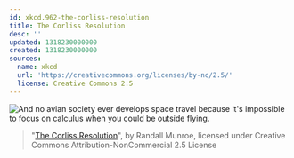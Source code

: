 ```yaml
---
id: xkcd.962-the-corliss-resolution
title: The Corliss Resolution
desc: ''
updated: 1318230000000
created: 1318230000000
sources:
  name: xkcd
  url: 'https://creativecommons.org/licenses/by-nc/2.5/'
  license: Creative Commons 2.5
---
```

![And no avian society ever develops space travel because it's impossible to focus on calculus when you could be outside flying.](https://imgs.xkcd.com/comics/the_corliss_resolution.png)
> "[The Corliss Resolution](https://xkcd.com/962/)", by Randall Munroe, licensed under Creative Commons Attribution-NonCommercial 2.5 License
